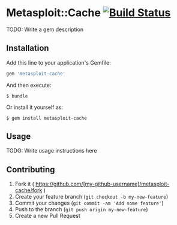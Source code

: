 # Metasploit::Cache [![Build Status](https://travis-ci.org/rapid7/metasploit-cache.svg?branch=master)](https://travis-ci.org/rapid7/metasploit-cache)

TODO: Write a gem description

## Installation

Add this line to your application's Gemfile:

```ruby
gem 'metasploit-cache'
```

And then execute:

    $ bundle

Or install it yourself as:

    $ gem install metasploit-cache

## Usage

TODO: Write usage instructions here

## Contributing

1. Fork it ( https://github.com/[my-github-username]/metasploit-cache/fork )
2. Create your feature branch (`git checkout -b my-new-feature`)
3. Commit your changes (`git commit -am 'Add some feature'`)
4. Push to the branch (`git push origin my-new-feature`)
5. Create a new Pull Request
